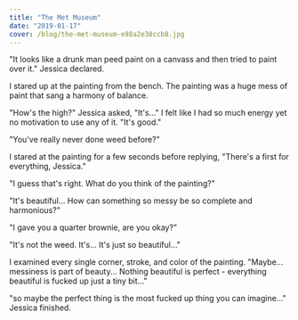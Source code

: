 ```yaml
---
title: "The Met Museum"
date: "2019-01-17"
cover: /blog/the-met-museum-e98a2e38ccb8.jpg
---
```


"It looks like a drunk man peed paint on a canvass and then tried to paint over it." Jessica declared.

I stared up at the painting from the bench. The painting was a huge mess of paint that sang a harmony of balance.

"How's the high?" Jessica asked, "It's..." I felt like I had so much energy yet no motivation to use any of it. "It's good."

"You've really never done weed before?"

I stared at the painting for a few seconds before replying, "There's a first for everything, Jessica."

"I guess that's right. What do you think of the painting?"

"It's beautiful... How can something so messy be so complete and harmonious?"

"I gave you a quarter brownie, are you okay?"

"It's not the weed. It's... It's just so beautiful..."

I examined every single corner, stroke, and color of the painting. "Maybe... messiness is part of beauty... Nothing beautiful is perfect - everything beautiful is fucked up just a tiny bit..."

"so maybe the perfect thing is the most fucked up thing you can imagine..." Jessica finished.
